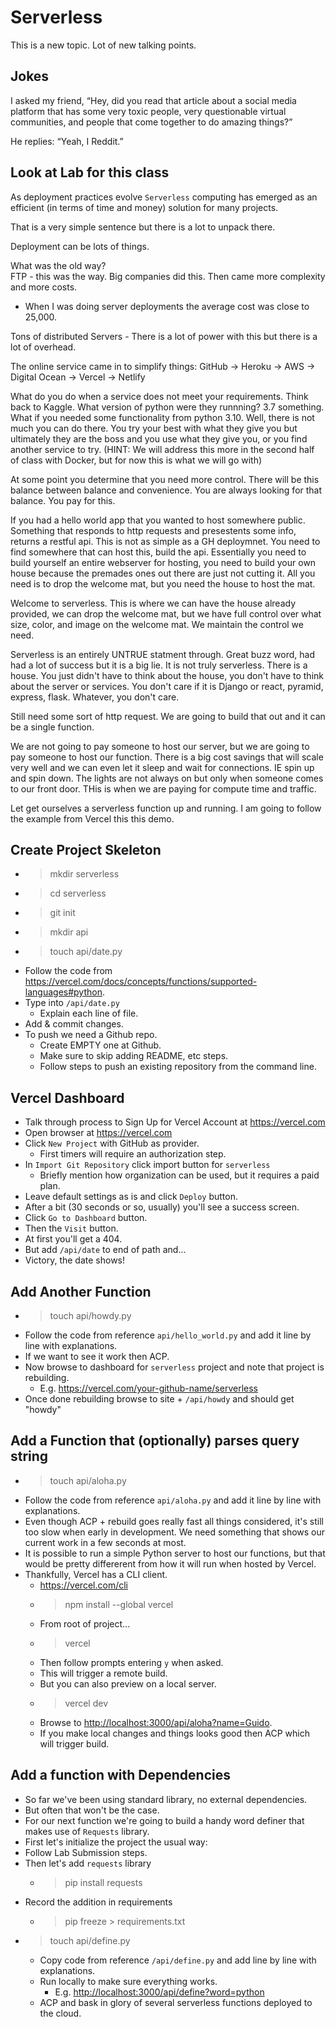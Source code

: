 # Serverless

This is a new topic. Lot of new talking points.

## Jokes
I asked my friend, “Hey, did you read that article about a social media platform that has some very toxic people, very questionable virtual communities, and people that come together to do amazing things?”

He replies: “Yeah, I Reddit.”


## Look at Lab for this class

As deployment practices evolve `Serverless` computing has emerged as an efficient (in terms of time and money) solution for many projects.

That is a very simple sentence but there is a lot to unpack there.

Deployment can be lots of things.

What was the old way?  
FTP - this was the way. Big companies did this.
Then came more complexity and more costs.

- When I was doing server deployments the average cost was close to 25,000.

Tons of distributed Servers - There is a lot of power with this but there is a lot of overhead.

The online service came in to simplify things: GitHub -> Heroku -> AWS -> Digital Ocean -> Vercel -> Netlify

What do you do when a service does not meet your requirements.  Think back to Kaggle. What version of python were they runnning?  3.7 something.  What if you needed some functionality from python 3.10.  Well, there is not much you can do there. You try your best with what they give you but ultimately they are the boss and you use what they give you, or you find another service to try.  (HINT: We will address this more in the second half of class with Docker, but for now this is what we will go with)

At some point you determine that you need more control.  There will be this balance between balance and convenience. You are always looking for that balance. You pay for this.

If you had a hello world app that you wanted to host somewhere public. Something that responds to http requests and presestents some info, returns a restful api.  This is not as simple as a GH deploymnet. You need to find somewhere that can host this, build the api.  Essentially you need to build yourself an entire webserver for hosting, you need to build your own house because the premades ones out there are just not cutting it.  All you need is to drop the welcome mat, but you need the house to host the mat.

Welcome to serverless. This is where we can have the house already provided, we can drop the welcome mat, but we have full control over what size, color, and image on the welcome mat.  We maintain the control we need.

Serverless is an entirely UNTRUE statment through. Great buzz word, had had a lot of success but it is a big lie. It is not truly serverless. There is a house. You just didn't have to think about the house, you don't have to think about the server or services. You don't care if it is Django or react, pyramid, express, flask. Whatever, you don't care.

Still need some sort of http request.  We are going to build that out and it can be a single function.

We are not going to pay someone to host our server, but we are going to pay someone to host our function. There is a big cost savings that will scale very well and we can even let it sleep and wait for connections.  IE spin up and spin down.  The lights are not always on but only when someone comes to our front door.  THis is when we are paying for compute time and traffic.

Let get ourselves a serverless function up and running. I am going to follow the example from Vercel this this demo.

## Create Project Skeleton

- > mkdir serverless
- > cd serverless
- > git init
- > mkdir api
- > touch api/date.py
- Follow the code from <https://vercel.com/docs/concepts/functions/supported-languages#python>.
- Type into `/api/date.py`
  - Explain each line of file.
- Add & commit changes.
- To push we need a Github repo.
  - Create EMPTY one at Github.
  - Make sure to skip adding README, etc steps.
  - Follow steps to push an existing repository from the command line.

## Vercel Dashboard

- Talk through process to Sign Up for Vercel Account at <https://vercel.com>
- Open browser at <https://vercel.com>
- Click `New Project` with GitHub as provider.
  - First timers will require an authorization step.
- In `Import Git Repository` click import button for `serverless`
  - Briefly mention how organization can be used, but it requires a paid plan.
- Leave default settings as is and click `Deploy` button.
- After a bit (30 seconds or so, usually) you'll see a success screen.
- Click `Go to Dashboard` button.
- Then the `Visit` button.
- At first you'll get a 404.
- But add `/api/date` to end of path and...
- Victory, the date shows!

## Add Another Function

- > touch api/howdy.py
- Follow the code from reference `api/hello_world.py` and add it line by line with explanations.
- If we want to see it work then ACP.
- Now browse to dashboard for `serverless` project and note that project is rebuilding.
  - E.g. <https://vercel.com/your-github-name/serverless>
- Once done rebuilding browse to site + `/api/howdy` and should get "howdy"

## Add a Function that (optionally) parses query string

- > touch api/aloha.py
- Follow the code from reference `api/aloha.py` and add it line by line with explanations.
- Even though ACP + rebuild goes really fast all things considered, it's still too slow when early in development. We need something that shows our current work in a few seconds at most.
- It is possible to run a simple Python server to host our functions, but that would be pretty differerent from how it will run when hosted by Vercel.
- Thankfully, Vercel has a CLI client.
  - <https://vercel.com/cli>
  - > npm install --global vercel
  - From root of project...
  - > vercel
  - Then follow prompts entering `y` when asked.
  - This will trigger a remote build.
  - But you can also preview on a local server.
  - > vercel dev
  - Browse to <http://localhost:3000/api/aloha?name=Guido>.
  - If you make local changes and things looks good then ACP which will trigger build.

## Add a function with Dependencies

- So far we've been using standard library, no external dependencies.
- But often that won't be the case.
- For our next function we're going to build a handy word definer that makes use of `Requests` library.
- First let's initialize the project the usual way:
- Follow Lab Submission steps.
- Then let's add `requests` library
  - > pip install requests
- Record the addition in requirements
  - > pip freeze > requirements.txt
- > touch api/define.py
  - Copy code from reference `/api/define.py` and add line by line with explanations.
  - Run locally to make sure everything works.
    - E.g. <http://localhost:3000/api/define?word=python>
  - ACP and bask in glory of several serverless functions deployed to the cloud.
